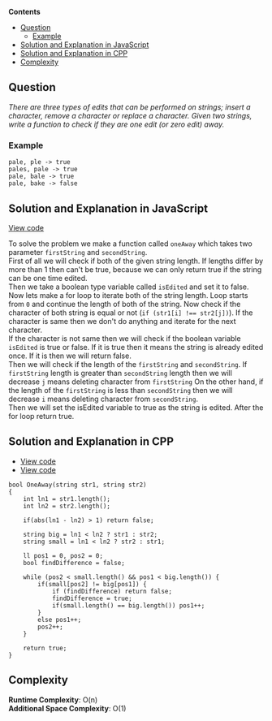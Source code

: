 **Contents**

- [Question](#question)
  - [Example](#example)
- [Solution and Explanation in JavaScript](#solution-and-explanation-in-javascript)
- [Solution and Explanation in CPP](#solution-and-explanation-in-cpp)
- [Complexity](#complexity)

## Question
*There are three types of edits that can be performed on strings; insert a character, remove a character or replace a character. Given two strings, write a function to check if they are one edit (or zero edit) away.*

### Example

```
pale, ple -> true
pales, pale -> true
pale, bale -> true
pale, bake -> false
```

## Solution and Explanation in JavaScript

[View code](/Array%20and%20Strings/Array/OneAway/oneAway.js)

To solve the problem we make a function called `oneAway` which takes two parameter `firstString` and `secondString`. <br>
First of all we will check if both of the given string length. If lengths differ by more than 1 then can't be true, because we can only return true if the string can be one time edited. <br>
Then we take a boolean type variable called `isEdited` and set it to false. Now lets make a for loop to iterate both of the string length. Loop starts from `0` and continue the length of both of the string. Now check if the character of both string is equal or not (`if (str1[i] !== str2[j])`). If the character is same then we don't do anything and iterate for the next character. <br>
If the character is not same then we will check if the boolean variable `isEdited` is true or false. If it is true then it means the string is already edited once. If it is then we will return false. <br>
Then we will check if the length of the `firstString` and `secondString`. If `firstString` length is greater than `secondString` length then we will decrease `j` means deleting character from `firstString` On the other hand, if the length of the `firstString` is less than `secondString` then we will decrease `i` means deleting character from `secondString`. <br>
Then we will set the isEdited variable to true as the string is edited.
After the for loop return true.

## Solution and Explanation in CPP

- [View code](/Array%20and%20Strings/Array/OneAway/OneAway01.cpp)
- [View code](/Array%20and%20Strings/Array/OneAway/OneAway02.cpp)


```
bool OneAway(string str1, string str2)
{
    int ln1 = str1.length();
    int ln2 = str2.length();

    if(abs(ln1 - ln2) > 1) return false;

    string big = ln1 < ln2 ? str1 : str2;
    string small = ln1 < ln2 ? str2 : str1;

    ll pos1 = 0, pos2 = 0;
    bool findDifference = false;

    while (pos2 < small.length() && pos1 < big.length()) {
        if(small[pos2] != big[pos1]) {
            if (findDifference) return false;
            findDifference = true;
            if(small.length() == big.length()) pos1++;
        }
        else pos1++;
        pos2++;
    }

    return true;
}

```
## Complexity

**Runtime Complexity**: O(n) <br>
**Additional Space Complexity**: O(1)